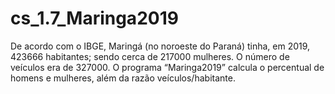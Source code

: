 # cs_1.7_Maringa2019
De acordo com o IBGE, Maringá (no noroeste do Paraná) tinha, em 2019, 423666 habitantes; sendo cerca de 217000 mulheres. O número de veículos era de 327000. O programa “Maringa2019” calcula o percentual de homens e mulheres, além da razão veículos/habitante.
